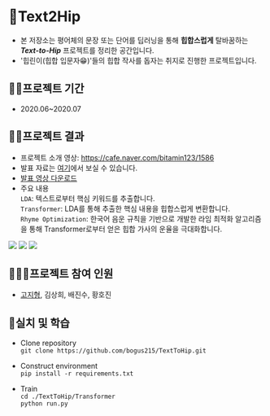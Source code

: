# 🤡Text2Hip
* 본 저장소는 평어체의 문장 또는 단어를 딥러닝을 통해 **힙합스럽게** 탈바꿈하는 ***Text-to-Hip*** 프로젝트를 정리한 공간입니다.
* '힙린이(힙합 입문자😁)'들의 힙합 작사를 돕자는 취지로 진행한 프로젝트입니다.

## 🏃‍♂️프로젝트 기간
* 2020.06~2020.07

## 🐱‍🚀프로젝트 결과
- 프로젝트 소개 영상: https://cafe.naver.com/bitamin123/1586
- 발표 자료는 [여기](https://github.com/iloveslowfood/Text2Hip/blob/master/Presentation.pdf)에서 보실 수 있습니다.
- [발표 영상 다운로드](https://github.com/iloveslowfood/Text2Hip/raw/master/Presentation.mp4)
- 주요 내용  
  `LDA`: 텍스트로부터 핵심 키워드를 추출합니다.  
  `Transformer`: LDA를 통해 추출한 핵심 내용을 힙합스럽게 변환합니다.  
  `Rhyme Optimization`: 한국어 음운 규칙을 기반으로 개발한 라임 최적화 알고리즘을 통해 Transformer로부터 얻은 힙합 가사의 운율을 극대화합니다.   
  
![](https://user-images.githubusercontent.com/48649606/95861043-dafc6c80-0d9b-11eb-8eb4-94b778e3b3ff.png)
![](https://user-images.githubusercontent.com/48649606/95860966-be603480-0d9b-11eb-8bb6-276d987336d5.png)
![](https://user-images.githubusercontent.com/48649606/95861125-fa939500-0d9b-11eb-9af4-f924328e1cdf.png)

## 👩‍👧‍👧프로젝트 참여 인원
* [고지형](https://github.com/iloveslowfood), 김상희, 배진수, 황호진

## 👀실치 및 학습
* Clone repository  
`git clone https://github.com/bogus215/TextToHip.git`

* Construct environment  
`pip install -r requirements.txt`  

* Train  
`cd ./TextToHip/Transformer`  
`python run.py`
